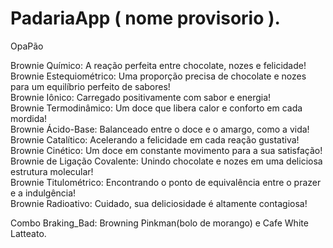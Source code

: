 # PadariaApp ( nome provisorio ).
OpaPão

Brownie Químico: A reação perfeita entre chocolate, nozes e felicidade!  
Brownie Estequiométrico: Uma proporção precisa de chocolate e nozes para um equilíbrio perfeito de sabores!  
Brownie Iônico: Carregado positivamente com sabor e energia!  
Brownie Termodinâmico: Um doce que libera calor e conforto em cada mordida!  
Brownie Ácido-Base: Balanceado entre o doce e o amargo, como a vida!  
Brownie Catalítico: Acelerando a felicidade em cada reação gustativa!  
Brownie Cinético: Um doce em constante movimento para a sua satisfação!  
Brownie de Ligação Covalente: Unindo chocolate e nozes em uma deliciosa estrutura molecular!  
Brownie Titulométrico: Encontrando o ponto de equivalência entre o prazer e a indulgência!  
Brownie Radioativo: Cuidado, sua deliciosidade é altamente contagiosa!


Combo Braking_Bad: Browning Pinkman(bolo de morango) e Cafe White Latteato.
